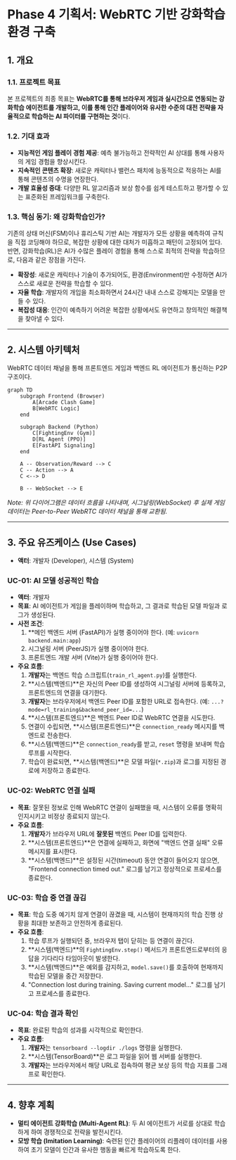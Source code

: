 # Phase 4 기획서: WebRTC 기반 강화학습 환경 구축

## 1. 개요

### 1.1. 프로젝트 목표
본 프로젝트의 최종 목표는 **WebRTC를 통해 브라우저 게임과 실시간으로 연동되는 강화학습 에이전트를 개발하고, 이를 통해 인간 플레이어와 유사한 수준의 대전 전략을 자율적으로 학습하는 AI 파이터를 구현하는 것**이다.

### 1.2. 기대 효과
-   **지능적인 게임 플레이 경험 제공**: 예측 불가능하고 전략적인 AI 상대를 통해 사용자의 게임 경험을 향상시킨다.
-   **지속적인 콘텐츠 확장**: 새로운 캐릭터나 밸런스 패치에 능동적으로 적응하는 AI를 통해 콘텐츠의 수명을 연장한다.
-   **개발 효율성 증대**: 다양한 RL 알고리즘과 보상 함수를 쉽게 테스트하고 평가할 수 있는 표준화된 프레임워크를 구축한다.

### 1.3. 핵심 동기: 왜 강화학습인가?
기존의 상태 머신(FSM)이나 휴리스틱 기반 AI는 개발자가 모든 상황을 예측하여 규칙을 직접 코딩해야 하므로, 복잡한 상황에 대한 대처가 미흡하고 패턴이 고정되어 있다. 반면, 강화학습(RL)은 AI가 수많은 플레이 경험을 통해 스스로 최적의 전략을 학습하므로, 다음과 같은 장점을 가진다.

-   **확장성**: 새로운 캐릭터나 기술이 추가되어도, 환경(Environment)만 수정하면 AI가 스스로 새로운 전략을 학습할 수 있다.
-   **자율 학습**: 개발자의 개입을 최소화하면서 24시간 내내 스스로 강해지는 모델을 만들 수 있다.
-   **복잡성 대응**: 인간이 예측하기 어려운 복잡한 상황에서도 유연하고 창의적인 해결책을 찾아낼 수 있다.

---

## 2. 시스템 아키텍처

WebRTC 데이터 채널을 통해 프론트엔드 게임과 백엔드 RL 에이전트가 통신하는 P2P 구조이다.

```mermaid
graph TD
    subgraph Frontend (Browser)
        A[Arcade Clash Game]
        B[WebRTC Logic]
    end

    subgraph Backend (Python)
        C[FightingEnv (Gym)]
        D[RL Agent (PPO)]
        E[FastAPI Signaling]
    end

    A -- Observation/Reward --> C
    C -- Action --> A
    C <--> D

    B -- WebSocket --> E
```
*Note: 위 다이어그램은 데이터 흐름을 나타내며, 시그널링(WebSocket) 후 실제 게임 데이터는 Peer-to-Peer WebRTC 데이터 채널을 통해 교환됨.*

---

## 3. 주요 유즈케이스 (Use Cases)

-   **액터**: 개발자 (Developer), 시스템 (System)

### UC-01: AI 모델 성공적인 학습
-   **액터**: 개발자
-   **목표**: AI 에이전트가 게임을 플레이하며 학습하고, 그 결과로 학습된 모델 파일과 로그가 생성된다.
-   **사전 조건**:
    1.  **메인 백엔드 서버 (FastAPI)가 실행 중이어야 한다. (예: `uvicorn backend.main:app`)
    2.  시그널링 서버 (PeerJS)가 실행 중이어야 한다.
    3.  프론트엔드 개발 서버 (Vite)가 실행 중이어야 한다.
-   **주요 흐름**:
    1.  **개발자**는 백엔드 학습 스크립트(`train_rl_agent.py`)를 실행한다.
    2.  **시스템(백엔드)**은 자신의 Peer ID를 생성하여 시그널링 서버에 등록하고, 프론트엔드의 연결을 대기한다.
    3.  **개발자**는 브라우저에서 백엔드 Peer ID를 포함한 URL로 접속한다. (예: `...?mode=rl_training&backend_peer_id=...`)
    4.  **시스템(프론트엔드)**은 백엔드 Peer ID로 WebRTC 연결을 시도한다.
    5.  연결이 수립되면, **시스템(프론트엔드)**은 `connection_ready` 메시지를 백엔드로 전송한다.
    6.  **시스템(백엔드)**은 `connection_ready`를 받고, `reset` 명령을 보내며 학습 루프를 시작한다.
    7.  학습이 완료되면, **시스템(백엔드)**은 모델 파일(`*.zip`)과 로그를 지정된 경로에 저장하고 종료한다.

### UC-02: WebRTC 연결 실패
-   **목표**: 잘못된 정보로 인해 WebRTC 연결이 실패했을 때, 시스템이 오류를 명확히 인지시키고 비정상 종료되지 않는다.
-   **주요 흐름**:
    1.  **개발자**가 브라우저 URL에 **잘못된** 백엔드 Peer ID를 입력한다.
    2.  **시스템(프론트엔드)**은 연결에 실패하고, 화면에 "백엔드 연결 실패" 오류 메시지를 표시한다.
    3.  **시스템(백엔드)**은 설정된 시간(timeout) 동안 연결이 들어오지 않으면, "Frontend connection timed out." 로그를 남기고 정상적으로 프로세스를 종료한다.

### UC-03: 학습 중 연결 끊김
-   **목표**: 학습 도중 예기치 않게 연결이 끊겼을 때, 시스템이 현재까지의 학습 진행 상황을 최대한 보존하고 안전하게 종료된다.
-   **주요 흐름**:
    1.  학습 루프가 실행되던 중, 브라우저 탭이 닫히는 등 연결이 끊긴다.
    2.  **시스템(백엔드)**의 `FightingEnv.step()` 메서드가 프론트엔드로부터의 응답을 기다리다 타임아웃이 발생한다.
    3.  **시스템(백엔드)**은 예외를 감지하고, `model.save()`를 호출하여 현재까지 학습된 모델을 중간 저장한다.
    4.  "Connection lost during training. Saving current model..." 로그를 남기고 프로세스를 종료한다.

### UC-04: 학습 결과 확인
-   **목표**: 완료된 학습의 성과를 시각적으로 확인한다.
-   **주요 흐름**:
    1.  **개발자**는 `tensorboard --logdir ./logs` 명령을 실행한다.
    2.  **시스템(TensorBoard)**은 로그 파일을 읽어 웹 서버를 실행한다.
    3.  **개발자**는 브라우저에서 해당 URL로 접속하여 평균 보상 등의 학습 지표를 그래프로 확인한다.

---

## 4. 향후 계획

-   **멀티 에이전트 강화학습 (Multi-Agent RL)**: 두 AI 에이전트가 서로를 상대로 학습하게 하여 경쟁적으로 전략을 발전시킨다.
-   **모방 학습 (Imitation Learning)**: 숙련된 인간 플레이어의 리플레이 데이터를 사용하여 초기 모델이 인간과 유사한 행동을 빠르게 학습하도록 한다.
